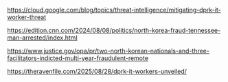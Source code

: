 https://cloud.google.com/blog/topics/threat-intelligence/mitigating-dprk-it-worker-threat

https://edition.cnn.com/2024/08/08/politics/north-korea-fraud-tennessee-man-arrested/index.html

https://www.justice.gov/opa/pr/two-north-korean-nationals-and-three-facilitators-indicted-multi-year-fraudulent-remote

https://theravenfile.com/2025/08/28/dprk-it-workers-unveiled/
